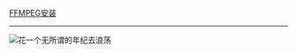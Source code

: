 [FFMPEG安装](https://github.com/alihanniba/master/blob/master/ffmpeg.md) 




-------------

![花一个无所谓的年纪去浪荡](https://github.com/alihanniba/master/blob/master/images/fuck.jpg  "花一个无所谓的年纪去浪荡")